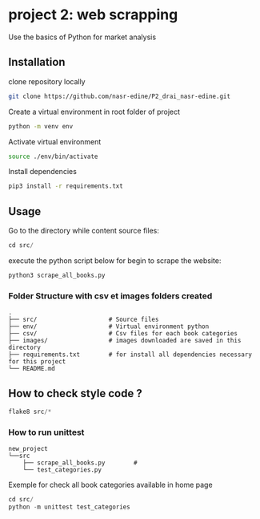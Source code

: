 # project 2: web scrapping
Use the basics of Python for market analysis
## Installation

clone repository locally
```bash
git clone https://github.com/nasr-edine/P2_drai_nasr-edine.git
```

Create a virtual environment in root folder of project 
```bash
python -m venv env
```

Activate virtual environment
```bash
source ./env/bin/activate
```

Install dependencies
```bash
pip3 install -r requirements.txt
```
## Usage

Go to the directory while content source files:
```python
cd src/
```

execute the python script below for begin to scrape the website:
```python
python3 scrape_all_books.py
```
### Folder Structure with csv et images folders created

    .
    ├── src/                    # Source files
    ├── env/                    # Virtual environment python
    ├── csv/                    # Csv files for each book categories
    ├── images/                 # images downloaded are saved in this directory
    ├── requirements.txt        # for install all dependencies necessary for this project
    └── README.md

## How to check style code ?

```python
flake8 src/*
```

### How to run unittest
    new_project
    └──src
        ├── scrape_all_books.py        # 
        └── test_categories.py

Exemple for check all book categories available in home page
```python
cd src/
python -m unittest test_categories
```